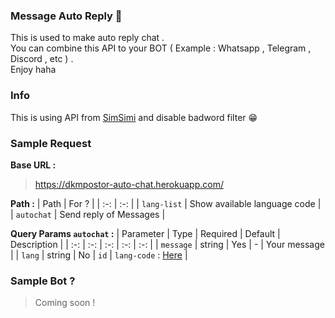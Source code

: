 ### Message Auto Reply 🤖

This is used to make auto reply chat .\
You can combine this API to your BOT ( Example : Whatsapp , Telegram , Discord , etc ) .\
Enjoy haha 

### Info
This is using API from [SimSimi](https://simsimi.com/chat) and disable badword filter 😁

### Sample Request

**Base URL :**
> https://dkmpostor-auto-chat.herokuapp.com/

**Path :**
| Path | For ? |
| :-: | :-: |
| `lang-list` | Show available language code |
| `autochat` | Send reply of Messages |

**Query Params `autochat` :**
| Parameter | Type | Required | Default | Description |
| :-: | :-: | :-: | :-: | :-: |
| `message` | string | Yes | - | Your message |
| `lang` | string | No | `id` | ``lang-code`` : [Here](https://dkmpostor-auto-chat.herokuapp.com/lang-list) |

### Sample Bot ?
> Coming soon !

